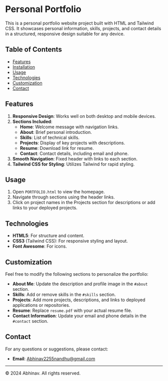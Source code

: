 # Personal Portfolio

This is a personal portfolio website project built with HTML and Tailwind CSS. It showcases personal information, skills, projects, and contact details in a structured, responsive design suitable for any device.

## Table of Contents
- [Features](#features)
- [Installation](#installation)
- [Usage](#usage)
- [Technologies](#technologies)
- [Customization](#customization)
- [Contact](#contact)

## Features

1. **Responsive Design**: Works well on both desktop and mobile devices.
2. **Sections Included**:
   - **Home**: Welcome message with navigation links.
   - **About**: Brief personal introduction.
   - **Skills**: List of technical skills.
   - **Projects**: Display of key projects with descriptions.
   - **Resume**: Download link for resume.
   - **Contact**: Contact details, including email and phone.
3. **Smooth Navigation**: Fixed header with links to each section.
4. **Tailwind CSS for Styling**: Utilizes Tailwind for rapid styling.

## Usage

1. Open `PORTFOLIO.html` to view the homepage.
2. Navigate through sections using the header links.
3. Click on project names in the Projects section for descriptions or add links to your deployed projects.

## Technologies

- **HTML5**: For structure and content.
- **CSS3** (Tailwind CSS): For responsive styling and layout.
- **Font Awesome**: For icons.

## Customization

Feel free to modify the following sections to personalize the portfolio:
- **About Me**: Update the description and profile image in the `#about` section.
- **Skills**: Add or remove skills in the `#skills` section.
- **Projects**: Add more projects, descriptions, and links to deployed applications or repositories.
- **Resume**: Replace `resume.pdf` with your actual resume file.
- **Contact Information**: Update your email and phone details in the `#contact` section.

## Contact

For any questions or suggestions, please contact:

- **Email**: [Abhinav2255nandhu@gmail.com](mailto:Abhinav2255nandhu@gmail.com)

---

© 2024 Abhinav. All rights reserved.
